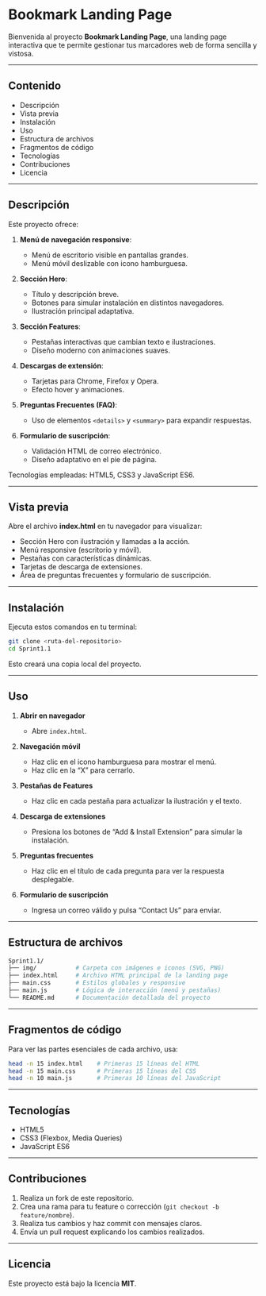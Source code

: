 # Bookmark Landing Page

Bienvenida al proyecto **Bookmark Landing Page**, una landing page interactiva que te permite gestionar tus marcadores web de forma sencilla y vistosa.

---

## Contenido

- Descripción  
- Vista previa  
- Instalación  
- Uso  
- Estructura de archivos  
- Fragmentos de código  
- Tecnologías  
- Contribuciones  
- Licencia  

---

## Descripción

Este proyecto ofrece:

1. **Menú de navegación responsive**:  
   - Menú de escritorio visible en pantallas grandes.  
   - Menú móvil deslizable con icono hamburguesa.  

2. **Sección Hero**:  
   - Título y descripción breve.  
   - Botones para simular instalación en distintos navegadores.  
   - Ilustración principal adaptativa.  

3. **Sección Features**:  
   - Pestañas interactivas que cambian texto e ilustraciones.  
   - Diseño moderno con animaciones suaves.  

4. **Descargas de extensión**:  
   - Tarjetas para Chrome, Firefox y Opera.  
   - Efecto hover y animaciones.  

5. **Preguntas Frecuentes (FAQ)**:  
   - Uso de elementos `<details>` y `<summary>` para expandir respuestas.  

6. **Formulario de suscripción**:  
   - Validación HTML de correo electrónico.  
   - Diseño adaptativo en el pie de página.  

Tecnologías empleadas: HTML5, CSS3 y JavaScript ES6.

---

## Vista previa

Abre el archivo **index.html** en tu navegador para visualizar:

- Sección Hero con ilustración y llamadas a la acción.  
- Menú responsive (escritorio y móvil).  
- Pestañas con características dinámicas.  
- Tarjetas de descarga de extensiones.  
- Área de preguntas frecuentes y formulario de suscripción.  

---

## Instalación

Ejecuta estos comandos en tu terminal:

```bash
git clone <ruta-del-repositorio>
cd Sprint1.1
```

Esto creará una copia local del proyecto.

---

## Uso

1. **Abrir en navegador**  
   - Abre `index.html`.  

2. **Navegación móvil**  
   - Haz clic en el icono hamburguesa para mostrar el menú.  
   - Haz clic en la “X” para cerrarlo.  

3. **Pestañas de Features**  
   - Haz clic en cada pestaña para actualizar la ilustración y el texto.  

4. **Descarga de extensiones**  
   - Presiona los botones de “Add & Install Extension” para simular la instalación.  

5. **Preguntas frecuentes**  
   - Haz clic en el título de cada pregunta para ver la respuesta desplegable.  

6. **Formulario de suscripción**  
   - Ingresa un correo válido y pulsa “Contact Us” para enviar.  

---

## Estructura de archivos

```bash
Sprint1.1/
├── img/           # Carpeta con imágenes e iconos (SVG, PNG)
├── index.html     # Archivo HTML principal de la landing page
├── main.css       # Estilos globales y responsive
├── main.js        # Lógica de interacción (menú y pestañas)
└── README.md      # Documentación detallada del proyecto
```

---

## Fragmentos de código

Para ver las partes esenciales de cada archivo, usa:

```bash
head -n 15 index.html    # Primeras 15 líneas del HTML
head -n 15 main.css      # Primeras 15 líneas del CSS
head -n 10 main.js       # Primeras 10 líneas del JavaScript
```

---

## Tecnologías

- HTML5  
- CSS3 (Flexbox, Media Queries)  
- JavaScript ES6  

---

## Contribuciones

1. Realiza un fork de este repositorio.  
2. Crea una rama para tu feature o corrección (`git checkout -b feature/nombre`).  
3. Realiza tus cambios y haz commit con mensajes claros.  
4. Envía un pull request explicando los cambios realizados.  

---

## Licencia

Este proyecto está bajo la licencia **MIT**.  
